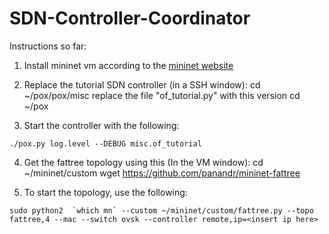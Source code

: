 # SDN-Controller-Coordinator
Instructions so far:
1. Install mininet vm according to the [mininet website](http://mininet.org/download/#option-1-mininet-vm-installation-easy-recommended)
2. Replace the tutorial SDN controller (in a SSH window):
     cd ~/pox/pox/misc
     replace the file "of_tutorial.py" with this version
     cd ~/pox

3. Start the controller with the following:

``./pox.py log.level --DEBUG misc.of_tutorial``

4. Get the fattree topology using this (In the VM window):
    cd ~/mininet/custom
    wget https://github.com/panandr/mininet-fattree

5. To start the topology, use the following:

``sudo python2  `which mn` --custom ~/mininet/custom/fattree.py --topo fattree,4 --mac --switch ovsk --controller remote,ip=<insert ip here>``
